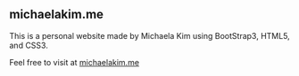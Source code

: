 ## michaelakim.me

This is a personal website made by Michaela Kim using BootStrap3, HTML5, and CSS3.

Feel free to visit at [michaelakim.me](www.michaelakim.me)